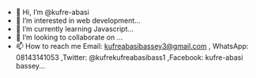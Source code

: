 - 👋 Hi, I’m @kufre-abasi
- 👀 I’m interested in web development...
- 🌱 I’m currently learning Javascript...
- 💞️ I’m looking to collaborate on ...
- 📫 How to reach me Email: kufreabasibassey3@gmail.com , WhatsApp: 08143141053 ,Twitter: @kufrekufreabasibass1 ,Facebook: kufre-abasi bassey...

<!---
kufre-abasi/kufre-abasi is a ✨ special ✨ repository because its `README.md` (this file) appears on your GitHub profile.
You can click the Preview link to take a look at your changes.
--->
